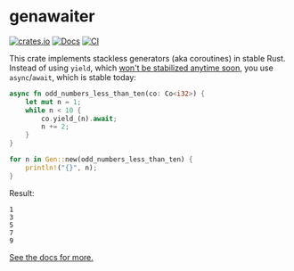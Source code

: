# genawaiter

[![crates.io](https://img.shields.io/crates/v/genawaiter.svg)](https://crates.io/crates/genawaiter)
[![Docs](https://docs.rs/genawaiter/badge.svg)](https://docs.rs/genawaiter)
[![CI](https://github.com/whatisaphone/genawaiter/workflows/CI/badge.svg)](https://github.com/whatisaphone/genawaiter/actions)

This crate implements stackless generators (aka coroutines) in stable Rust. Instead of using `yield`, which [won't be stabilized anytime soon][yield-unstable], you use `async`/`await`, which is stable today:

[yield-unstable]: https://doc.rust-lang.org/nightly/unstable-book/language-features/generators.html

```rust
async fn odd_numbers_less_than_ten(co: Co<i32>) {
    let mut n = 1;
    while n < 10 {
        co.yield_(n).await;
        n += 2;
    }
}

for n in Gen::new(odd_numbers_less_than_ten) {
    println!("{}", n);
}
```

Result:

```text
1
3
5
7
9
```

[See the docs for more.](https://docs.rs/genawaiter)
